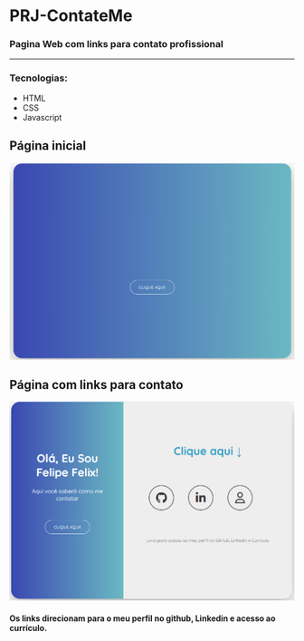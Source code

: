 # PRJ-ContateMe

### Pagina Web com links para contato profissional
---

### Tecnologias:
- HTML
- CSS
- Javascript

## Página inicial

<img src= "image.png" width="600px">


## Página com links para contato

<img src= "image-1.png" width="600px">

#### Os links direcionam para o meu perfil no github, Linkedin e acesso ao currículo.